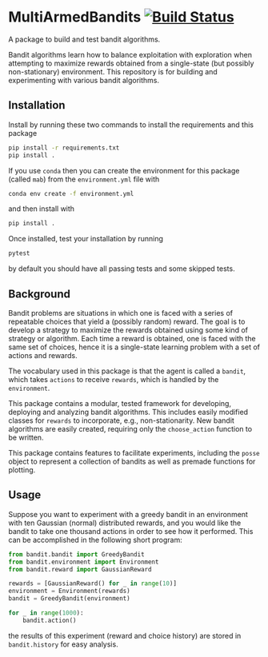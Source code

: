 # MultiArmedBandits [![Build Status](https://travis-ci.com/tmcclintock/MultiArmedBandits.svg?branch=master)](https://travis-ci.com/tmcclintock/MultiArmedBandits)

A package to build and test bandit algorithms.

Bandit algorithms learn how to balance exploitation with exploration when
attempting to maximize rewards obtained from a single-state (but possibly
non-stationary) environment. This repository is for building and experimenting
with various bandit algorithms.

## Installation

Install by running these two commands to install the requirements and this
package
```bash
pip install -r requirements.txt
pip install .
```
If you use `conda` then you can create the environment for this package
(called `mab`) from the `environment.yml` file with
```bash
conda env create -f environment.yml
```
and then install with
```bash
pip install .
```
Once installed, test your installation by running
```bash
pytest
```
by default you should have all passing tests and some skipped tests.

## Background

Bandit problems are situations in which one is faced with a series of
repeatable choices that yield a (possibly random) reward. The goal is
to develop a strategy to maximize the rewards obtained using some
kind of strategy or algorithm. Each time a reward is obtained, one
is faced with the same set of choices, hence it is a single-state
learning problem with a set of actions and rewards.

The vocabulary used in this package is that the agent is called a `bandit`,
which takes `actions` to receive `rewards`, which is handled by the
`environment`.

This package contains a modular, tested framework for developing, deploying
and analyzing bandit algorithms. This includes easily modified classes
for `rewards` to incorporate, e.g., non-stationarity. New bandit algorithms
are easily created, requiring only the `choose_action` function to be
written.

This package contains features to facilitate experiments, including
the `posse` object to represent a collection of bandits as well as premade
functions for plotting.

## Usage

Suppose you want to experiment with a greedy bandit in an environment
with ten Gaussian (normal) distributed rewards, and you would like the
bandit to take one thousand actions in order to see how it performed. This
can be accomplished in the following short program:
```python
from bandit.bandit import GreedyBandit
from bandit.environment import Environment
from bandit.reward import GaussianReward

rewards = [GaussianReward() for _ in range(10)]
environment = Environment(rewards)
bandit = GreedyBandit(environment)

for _ in range(1000):
    bandit.action()
```
the results of this experiment (reward and choice history) are stored in
`bandit.history` for easy analysis.